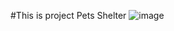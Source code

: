 #This is project Pets Shelter
![image](https://github.com/19Nazar/webProject/assets/80427632/f7147bd8-36f0-41dd-a853-0d3697524a7e)
